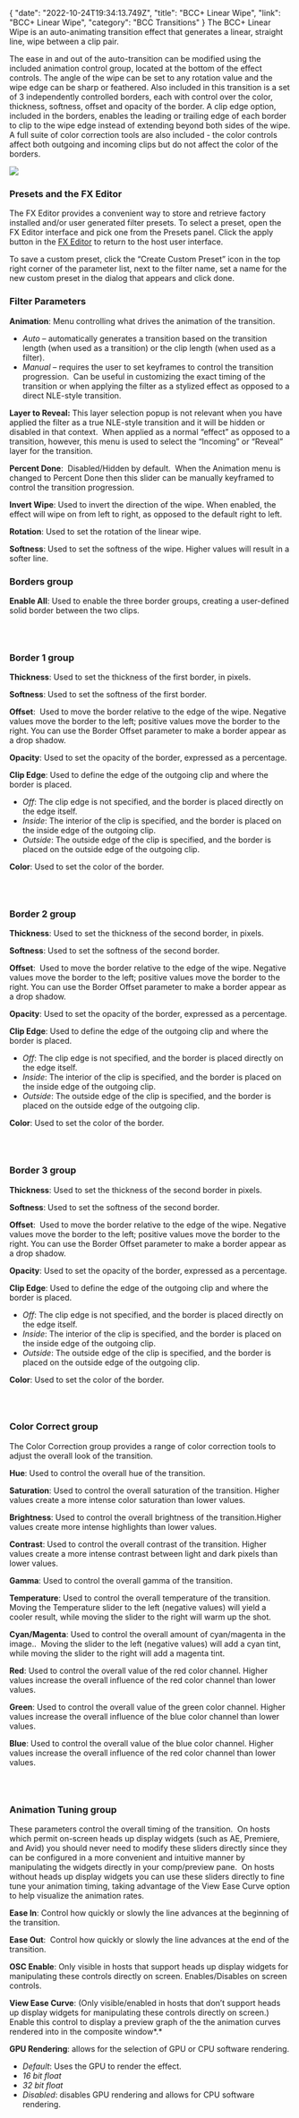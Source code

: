 {
"date": "2022-10-24T19:34:13.749Z",
  "title": "BCC+ Linear Wipe",
  "link": "BCC+ Linear Wipe",
  "category": "BCC Transitions"
}
The BCC+ Linear Wipe is an auto-animating transition effect that generates a linear, straight line, wipe between a clip pair. 

The ease in and out of the auto-transition can be modified using the included animation control group, located at the bottom of the effect controls. The angle of the wipe can be set to any rotation value and the wipe edge can be sharp or feathered. Also included in this transition is a set of 3 independently controlled borders, each with control over the color, thickness, softness, offset and opacity of the border. A clip edge option, included in the borders, enables the leading or trailing edge of each border to clip to the wipe edge instead of extending beyond both sides of the wipe. A full suite of color correction tools are also included - the color controls affect both outgoing and incoming clips but do not affect the color of the borders.

![](https://borisfx-com-res.cloudinary.com/image/upload/v1666643422/documentation/continuum/uploads/2023/Linear-Wipe.jpg)

### Presets and the FX Editor

The FX Editor provides a convenient way to store and retrieve factory installed and/or user generated filter presets. To select a preset, open the FX Editor interface and pick one from the Presets panel. Click the apply button in the [FX Editor](https://borisfx.com/documentation/continuum/bcc-fx-editor) to return to the host user interface.

To save a custom preset, click the “Create Custom Preset” icon in the top right corner of the parameter list, next to the filter name, set a name for the new custom preset in the dialog that appears and click done.

### Filter Parameters

**Animation**: Menu controlling what drives the animation of the transition.

* *Auto* – automatically generates a transition based on the transition length (when used as a transition) or the clip length (when used as a filter).
* *Manual* – requires the user to set keyframes to control the transition progression.  Can be useful in customizing the exact timing of the transition or when applying the filter as a stylized effect as opposed to a direct NLE-style transition.

**Layer to Reveal:** This layer selection popup is not relevant when you have applied the filter as a true NLE-style transition and it will be hidden or disabled in that context.  When applied as a normal “effect” as opposed to a transition, however, this menu is used to select the “Incoming” or “Reveal” layer for the transition.

**Percent Done**:  Disabled/Hidden by default.  When the Animation menu is changed to Percent Done then this slider can be manually keyframed to control the transition progression.

**Invert Wipe**: Used to invert the direction of the wipe. When enabled, the effect will wipe on from left to right, as opposed to the default right to left. 

**Rotation**: Used to set the rotation of the linear wipe. 

**Softness**: Used to set the softness of the wipe. Higher values will result in a softer line.

### Borders group

**Enable All**: Used to enable the three border groups, creating a user-defined solid border between the two clips.

### ﻿

### Border 1 group

**Thickness**: Used to set the thickness of the first border, in pixels.

**Softness**: Used to set the softness of the first border.

**Offset**:  Used to move the border relative to the edge of the wipe. Negative values move the border to the left; positive values move the border to the right. You can use the Border Offset parameter to make a border appear as a drop shadow.

**Opacity**: Used to set the opacity of the border, expressed as a percentage.

**Clip Edge**: Used to define the edge of the outgoing clip and where the border is placed. 

* *Off*: The clip edge is not specified, and the border is placed directly on the edge itself. 
* *Inside*: The interior of the clip is specified, and the border is placed on the inside edge of the outgoing clip.
* *Outside*: The outside edge of the clip is specified, and the border is placed on the outside edge of the outgoing clip.

**Color**: Used to set the color of the border.

### ﻿

### Border 2 group

**Thickness**: Used to set the thickness of the second border, in pixels.

**Softness**: Used to set the softness of the second border.

**Offset**:  Used to move the border relative to the edge of the wipe. Negative values move the border to the left; positive values move the border to the right. You can use the Border Offset parameter to make a border appear as a drop shadow.

**Opacity**: Used to set the opacity of the border, expressed as a percentage.

**Clip Edge**: Used to define the edge of the outgoing clip and where the border is placed. 

* *Off*: The clip edge is not specified, and the border is placed directly on the edge itself. 
* *Inside*: The interior of the clip is specified, and the border is placed on the inside edge of the outgoing clip.
* *Outside*: The outside edge of the clip is specified, and the border is placed on the outside edge of the outgoing clip.

**Color**: Used to set the color of the border.

### ﻿

### Border 3 group

**Thickness**: Used to set the thickness of the second border in pixels.

**Softness**: Used to set the softness of the second border.

**Offset**:  Used to move the border relative to the edge of the wipe. Negative values move the border to the left; positive values move the border to the right. You can use the Border Offset parameter to make a border appear as a drop shadow.

**Opacity**: Used to set the opacity of the border, expressed as a percentage.

**Clip Edge**: Used to define the edge of the outgoing clip and where the border is placed. 

* *Off*: The clip edge is not specified, and the border is placed directly on the edge itself. 
* *Inside*: The interior of the clip is specified, and the border is placed on the inside edge of the outgoing clip.
* *Outside*: The outside edge of the clip is specified, and the border is placed on the outside edge of the outgoing clip.

**Color**: Used to set the color of the border.

### ﻿

### Color Correct group

The Color Correction group provides a range of color correction tools to adjust the overall look of the transition.

**Hue**: Used to control the overall hue of the transition.

**Saturation**: Used to control the overall saturation of the transition. Higher values create a more intense color saturation than lower values.

**Brightness**: Used to control the overall brightness of the transition.Higher values create more intense highlights than lower values.

**Contrast**: Used to control the overall contrast of the transition. Higher values create a more intense contrast between light and dark pixels than lower values.

**Gamma**: Used to control the overall gamma of the transition.

**Temperature**: Used to control the overall temperature of the transition. Moving the Temperature slider to the left (negative values) will yield a cooler result, while moving the slider to the right will warm up the shot.

**Cyan/Magenta**: Used to control the overall amount of cyan/magenta in the image..  Moving the slider to the left (negative values) will add a cyan tint, while moving the slider to the right will add a magenta tint.

**Red**: Used to control the overall value of the red color channel. Higher values increase the overall influence of the red color channel than lower values.

**Green**: Used to control the overall value of the green color channel. Higher values increase the overall influence of the blue color channel than lower values.

**Blue**: Used to control the overall value of the blue color channel. Higher values increase the overall influence of the red color channel than lower values.

### ﻿

### Animation Tuning group

These parameters control the overall timing of the transition.  On hosts which permit on-screen heads up display widgets (such as AE, Premiere, and Avid) you should never need to modify these sliders directly since they can be configured in a more convenient and intuitive manner by manipulating the widgets directly in your comp/preview pane.  On hosts without heads up display widgets you can use these sliders directly to fine tune your animation timing, taking advantage of the View Ease Curve option to help visualize the animation rates.

**Ease In**: Control how quickly or slowly the line advances at the beginning of the transition.

**Ease Out**:  Control how quickly or slowly the line advances at the end of the transition.

**OSC Enable**: Only visible in hosts that support heads up display widgets for manipulating these controls directly on screen. Enables/Disables on screen controls.

**View Ease Curve**: (Only visible/enabled in hosts that don’t support heads up display widgets for manipulating these controls directly on screen.)  Enable this control to display a preview graph of the the animation curves rendered into in the composite window\*.\*

**GPU Rendering**: allows for the selection of GPU or CPU software rendering.

* *Default*: Uses the GPU to render the effect.
* *16 bit float*
* *32 bit float*
* *Disabled*: disables GPU rendering and allows for CPU software rendering.